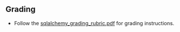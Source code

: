 ## Grading

* Follow the [sqlalchemy_grading_rubric.pdf](../Instructions/sqlalchemy_grading_rubric.pdf) for grading instructions.
